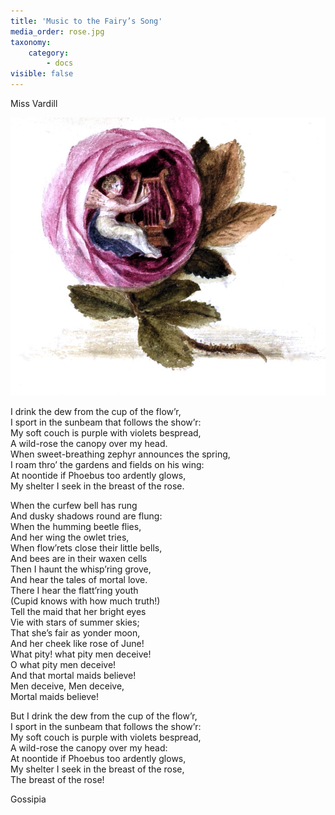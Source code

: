 ```yaml
---
title: 'Music to the Fairy’s Song'
media_order: rose.jpg
taxonomy:
    category:
        - docs
visible: false
---
```


<div class="author">Miss Vardill</div>

![Rose](rose.jpg?resize=400)

I drink the dew from the cup of the flow’r,  
I sport in the sunbeam that follows the show’r:  
My soft couch is purple with violets bespread,  
A wild-rose the canopy over my head.  
When sweet-breathing zephyr announces the spring,  
I roam thro’ the gardens and fields on his wing:  
At noontide if Phoebus too ardently glows,  
My shelter I seek in the breast of the rose.

When the curfew bell has rung  
And dusky shadows round are flung:  
When the humming beetle flies,  
And her wing the owlet tries,  
When flow’rets close their little bells,  
And bees are in their waxen cells  
Then I haunt the whisp’ring grove,  
And hear the tales of mortal love.  
There I hear the flatt’ring youth  
(Cupid knows with how much truth!)  
Tell the maid that her bright eyes  
Vie with stars of summer skies;  
That she’s fair as yonder moon,  
And her cheek like rose of June!  
What pity! what pity men deceive!  
O what pity men deceive!  
And that mortal maids believe!  
Men deceive, Men deceive,  
Mortal maids believe!  

But I drink the dew from the cup of the flow’r,  
I sport in the sunbeam that follows the show’r:  
My soft couch is purple with violets bespread,  
A wild-rose the canopy over my head:  
At noontide if Phoebus too ardently glows,  
My shelter I seek in the breast of the rose,  
The breast of the rose!

Gossipia
